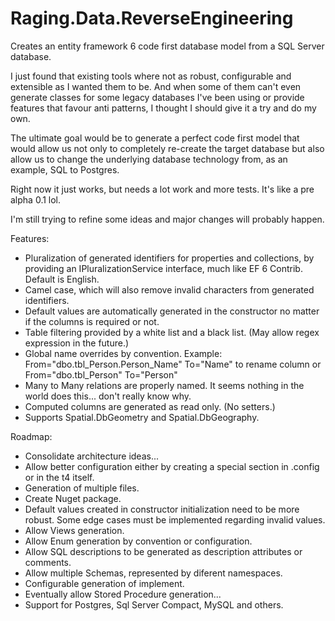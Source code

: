 Raging.Data.ReverseEngineering
==============================

Creates an entity framework 6 code first database model from a SQL Server database.

I just found that existing tools where not as robust, configurable and extensible as I wanted them to be. 
And when some of them can't even generate classes for some legacy databases I've been using or provide features that favour anti patterns, I thought I should give it a try and do my own.

The ultimate goal would be to generate a perfect code first model that would allow us not only to completely re-create the target database but also allow us to change the underlying database technology from, as an example, SQL to Postgres.

Right now it just works, but needs a lot work and more tests. It's like a pre alpha 0.1 lol.

I'm still trying to refine some ideas and major changes will probably happen.

Features:

* Pluralization of generated identifiers for properties and collections, by providing an IPluralizationService interface, much like EF 6 Contrib. Default is English.
* Camel case, which will also remove invalid characters from generated identifiers.
* Default values are automatically generated in the constructor no matter if the columns is required or not.
* Table filtering provided by a white list and a black list. (May allow regex expression in the future.)
* Global name overrides by convention. Example: From="dbo.tbl_Person.Person_Name" To="Name" to rename column or From="dbo.tbl_Person" To="Person"
* Many to Many relations are properly named. It seems nothing in the world does this... don't really know why.
* Computed columns are generated as read only. (No setters.)
* Supports Spatial.DbGeometry and Spatial.DbGeography.

Roadmap:

* Consolidate architecture ideas...
* Allow better configuration either by creating a special section in .config or in the t4 itself.
* Generation of multiple files.
* Create Nuget package.
* Default values created in constructor initialization need to be more robust. Some edge cases must be implemented regarding invalid values.
* Allow Views generation.
* Allow Enum generation by convention or configuration.
* Allow SQL descriptions to be generated as description attributes or comments.
* Allow multiple Schemas, represented by diferent namespaces.
* Configurable generation of implement.
* Eventually allow Stored Procedure generation...
* Support for Postgres, Sql Server Compact, MySQL and others.

